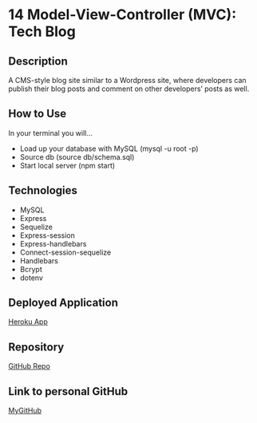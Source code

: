 # 14 Model-View-Controller (MVC): Tech Blog

## Description

A CMS-style blog site similar to a Wordpress site, where developers can publish their blog posts and comment on other developers’ posts as well.

## How to Use
In your terminal you will...
- Load up your database with MySQL (mysql -u root -p) 
- Source db (source db/schema.sql) 
- Start local server (npm start)

## Technologies
- MySQL
- Express
- Sequelize
- Express-session
- Express-handlebars
- Connect-session-sequelize
- Handlebars
- Bcrypt
- dotenv

## Deployed Application

[Heroku App](https://pacific-bastion-54487.herokuapp.com/)

## Repository

[GitHub Repo](https://github.com/kdassign/HW14-MVC-TECHBLOG)

## Link to personal GitHub
[MyGitHub](https://github.com/kdassign)